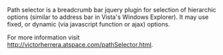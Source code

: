 Path selector is a breadcrumb bar jquery plugin for selection of hierarchic options (similar to address bar in Vista's Windows Explorer). It may use fixed, or dynamic (via javascript function or ajax) options.

For more information visit http://victorherrera.atspace.com/pathSelector.html.